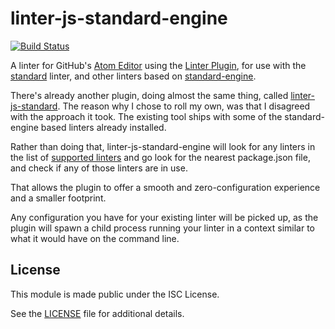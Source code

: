 # linter-js-standard-engine

[![Build Status](https://travis-ci.org/gustavnikolaj/linter-js-standard-engine.svg?branch=master)](https://travis-ci.org/gustavnikolaj/linter-js-standard-engine)

A linter for GitHub's [Atom Editor](https://atom.io) using the
[Linter Plugin](https://github.com/atom-community/linter), for use with the
[standard](https://github.com/feross/standard) linter, and other linters based
on [standard-engine](https://github.com/flet/standard-engine).

There's already another plugin, doing almost the same thing, called
[linter-js-standard](https://github.com/ricardofbarros/linter-js-standard). The
reason why I chose to roll my own, was that I disagreed with the approach it
took. The existing tool ships with some of the standard-engine based linters
already installed.

Rather than doing that, linter-js-standard-engine will look for any linters in
the list of
[supported linters](https://github.com/gustavnikolaj/linter-js-standard-engine/blob/master/lib/supportedLinters.js)
and go look for the nearest package.json file, and check if any of those linters
are in use.

That allows the plugin to offer a smooth and zero-configuration experience and a
smaller footprint.

Any configuration you have for your existing linter will be picked up, as the
plugin will spawn a child process running your linter in a context similar to
what it would have on the command line.

## License

This module is made public under the ISC License.

See the [LICENSE](https://github.com/gustavnikolaj/linter-js-standard-engine/blob/master/LICENSE)
file for additional details.
